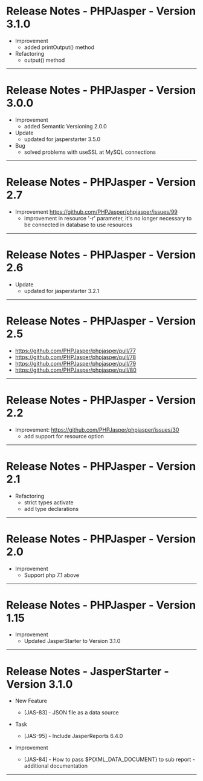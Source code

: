 Release Notes - PHPJasper - Version 3.1.0
========================================================
* Improvement
    * added printOutput() method
* Refactoring
    * output() method
________________________________________________________
Release Notes - PHPJasper - Version 3.0.0
========================================================
* Improvement
    * added Semantic Versioning 2.0.0
* Update
    * updated for jasperstarter 3.5.0
* Bug
    * solved problems with useSSL at MySQL connections
________________________________________________________
Release Notes - PHPJasper - Version 2.7
========================================================
* Improvement https://github.com/PHPJasper/phpjasper/issues/99
    * improvement in resource '-r' parameter,
      it's no longer necessary to be connected in database
      to use resources
________________________________________________________
Release Notes - PHPJasper - Version 2.6
========================================================
* Update
    * updated for jasperstarter 3.2.1
________________________________________________________
Release Notes - PHPJasper - Version 2.5
========================================================
* https://github.com/PHPJasper/phpjasper/pull/77
* https://github.com/PHPJasper/phpjasper/pull/78
* https://github.com/PHPJasper/phpjasper/pull/79
* https://github.com/PHPJasper/phpjasper/pull/80
________________________________________________________

Release Notes - PHPJasper - Version 2.2
========================================================
* Improvement: https://github.com/PHPJasper/phpjasper/issues/30
    * add support for resource option
________________________________________________________

Release Notes - PHPJasper - Version 2.1
========================================================
* Refactoring
    * strict types activate
    * add type declarations
________________________________________________________
Release Notes - PHPJasper - Version 2.0
========================================================
* Improvement
    * Support php 7.1 above
________________________________________________________

Release Notes - PHPJasper - Version 1.15
========================================================
* Improvement
    * Updated JasperStarter to Version 3.1.0
________________________________________________________

Release Notes - JasperStarter - Version 3.1.0
========================================================

* New Feature
    * [JAS-83] - JSON file as a data source

* Task
    * [JAS-95] - Include JasperReports 6.4.0

* Improvement
    * [JAS-84] - How to pass $P{XML_DATA_DOCUMENT} to sub report - additional documentation
________________________________________________________
